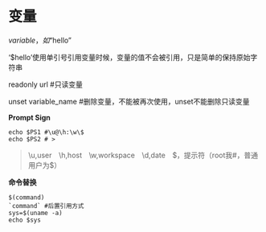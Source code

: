 # 变量

$variable，如“$hello”

‘$hello’使用单引号引用变量时候，变量的值不会被引用，只是简单的保持原始字符串

readonly url #只读变量

unset variable_name #删除变量，不能被再次使用，unset不能删除只读变量

**Prompt Sign**
```
echo $PS1 #\u@\h:\w\$
echo $PS2 # >
```
>\u,user　\h,host　\w,workspace　\d,date　\$，提示符（root我#，普通用户为$）

**命令替换**
```
$(command)
`command` #后置引用方式
sys=$(uname -a)
echo $sys

```

